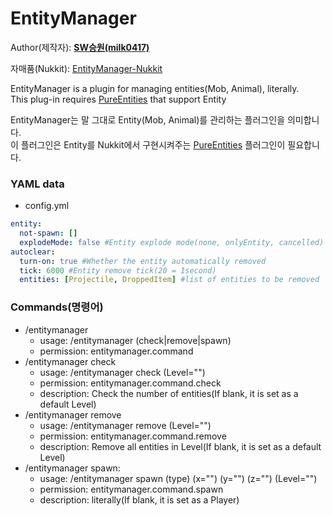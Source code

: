 # EntityManager
  
Author(제작자): **[SW승원(milk0417)](https://github.com/milk0417)**  
  
자매품(Nukkit): [EntityManager-Nukkit](https://github.com/SW-Team/EntityManager)
  
EntityManager is a plugin for managing entities(Mob, Animal), literally.  
This plug-in requires [PureEntities](https://github.com/milk0417/PureEntities) that support Entity
    
EntityManager는 말 그대로 Entity(Mob, Animal)를 관리하는 플러그인을 의미합니다.  
이 플러그인은 Entity를 Nukkit에서 구현시켜주는 [PureEntities](https://github.com/milk0417/PureEntities) 플러그인이 필요합니다.
  
### YAML data
  * config.yml
``` yml
entity:
  not-spawn: []
  explodeMode: false #Entity explode mode(none, onlyEntity, cancelled)
autoclear:
  turn-on: true #Whether the entity automatically removed
  tick: 6000 #Entity remove tick(20 = 1second)
  entities: [Projectile, DroppedItem] #list of entities to be removed
```
  
### Commands(명령어)
  * /entitymanager
    * usage: /entitymanager (check|remove|spawn)
    * permission: entitymanager.command
  * /entitymanager check
    * usage: /entitymanager check (Level="")
    * permission: entitymanager.command.check
    * description: Check the number of entities(If blank, it is set as a default Level)
  * /entitymanager remove
    * usage: /entitymanager remove (Level="")
    * permission: entitymanager.command.remove
    * description: Remove all entities in Level(If blank, it is set as a default Level)
  * /entitymanager spawn:
    * usage: /entitymanager spawn (type) (x="") (y="") (z="") (Level="")
    * permission: entitymanager.command.spawn
    * description: literally(If blank, it is set as a Player)